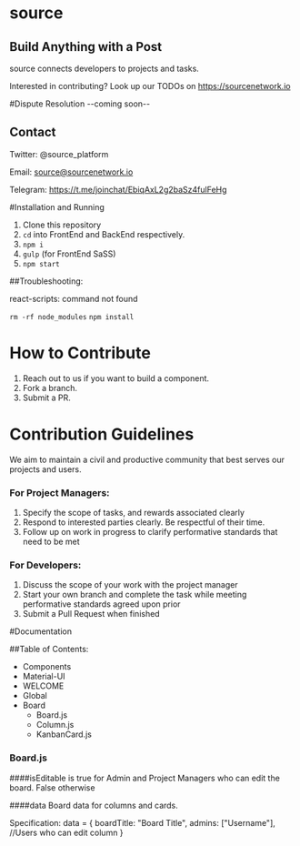 # source
## Build Anything with a Post

source connects developers to projects and tasks.


Interested in contributing? Look up our TODOs on https://sourcenetwork.io


#Dispute Resolution
--coming soon--

## Contact
Twitter: @source_platform

Email: source@sourcenetwork.io

Telegram: https://t.me/joinchat/EbiqAxL2g2baSz4fulFeHg

#Installation and Running
1. Clone this repository
2. `cd` into FrontEnd and BackEnd respectively.
3. `npm i`
4. `gulp` (for FrontEnd SaSS)
5. `npm start`

##Troubleshooting:

react-scripts: command not found

`rm -rf node_modules`
`npm install`

# How to Contribute
1. Reach out to us if you want to build a component.
2. Fork a branch.
3. Submit a PR.

# Contribution Guidelines
We aim to maintain a civil and productive community that best serves our projects and users.


### For Project Managers:
1. Specify the scope of tasks, and rewards associated clearly
2. Respond to interested parties clearly. Be respectful of their time.
3. Follow up on work in progress to clarify performative standards that need to be met

### For Developers:
1. Discuss the scope of your work with the project manager
2. Start your own branch and complete the task while meeting performative standards agreed upon prior
3. Submit a Pull Request when finished

#Documentation

##Table of Contents:
- Components
- Material-UI
- WELCOME
- Global
- Board
  - Board.js
  - Column.js
  - KanbanCard.js

### Board.js
<Board isEditable={boolean} data={}/>  

####isEditable
is true for Admin and Project Managers who can edit the board. False otherwise

####data
Board data for columns and cards.

Specification:
data = {
  boardTitle: "Board Title",
  admins: ["Username"], //Users who can edit
  column
}
